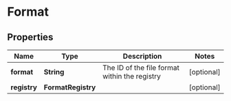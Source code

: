 

# Format


## Properties

Name | Type | Description | Notes
------------ | ------------- | ------------- | -------------
**format** | **String** | The ID of the file format within the registry |  [optional]
**registry** | **FormatRegistry** |  |  [optional]



